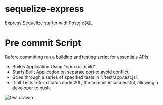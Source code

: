 # sequelize-express
Express Sequelize starter with PostgreSQL

# Pre commit Script
Before committing run a building and testing script for essentials APIs
- Builds Application Using "npm run build".
- Starts Built Application on separate port to avoid conflict.
- Goes through a series of specified tests in "./test/app.test.js".
- If all Tests return status code 200, the commit is successful, allowing a developer to push.

![test drawio](https://github.com/user-attachments/assets/33d9cdde-a085-4faf-9a09-ed0ba651a455)
